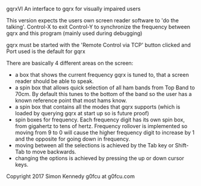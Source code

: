 gqrxVI
An interface to gqrx for visually impaired users

This version expects the users own screen reader software to 'do the talking'.
Control-X to exit
Control-Y to synchronize the frequency between gqrx and this program (mainly used during debugging)

gqrx must be started with the 'Remote Control via TCP' button clicked and Port used is the default for gqrx

There are basically 4 different areas on the screen:
- a box that shows the current frequency gqrx is tuned to, that a screen reader should be able to speak.
- a spin box that allows quick selection of all ham bands from Top Band to 70cm. By default this tunes to the bottom of the band so the user has a known reference point that most hams know.
- a spin box that contains all the modes that gqrx supports (which is loaded by querying gqrx at start up so is future proof)
- spin boxes for frequency. Each frequency digit has its own spin box, from gigahertz to tens of hertz. Frequency rollover is implemented so moving from 9 to 0 will cause the higher frequency digit to increase by 1 and the opposite for going down in frequency.
- moving between all the selections is achieved by the Tab key or Shift-Tab to move backwards.
- changing the options is achieved by pressing the up or down cursor keys.

Copyright 2017 Simon Kennedy g0fcu at g0fcu.com
